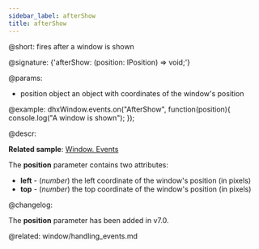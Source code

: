```yaml
---
sidebar_label: afterShow
title: afterShow
---          
```


@short: fires after a window is shown

@signature: {'afterShow: (position: IPosition) => void;'}

@params:
- position  object      an object with coordinates of the window's position

@example:
dhxWindow.events.on("AfterShow", function(position){
    console.log("A window is shown");
});



@descr:

**Related sample**: [Window. Events](https://snippet.dhtmlx.com/jfu4upwd)

The **position** parameter contains two attributes:

- **left** - (*number*)	the left coordinate of the window's position (in pixels)
- **top** - (*number*)	the top coordinate of the window's position (in pixels)

@changelog:

The **position** parameter has been added in v7.0.

@related: window/handling_events.md